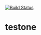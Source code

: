 [![Build Status](https://img.shields.io/github/workflow/status/shahXrul/testone/flowone.yml/job-pass?label=build&logo=github)](https://github.com/shahXrul/testone/tree/main/.github/workflows/flowone.yml)

# testone